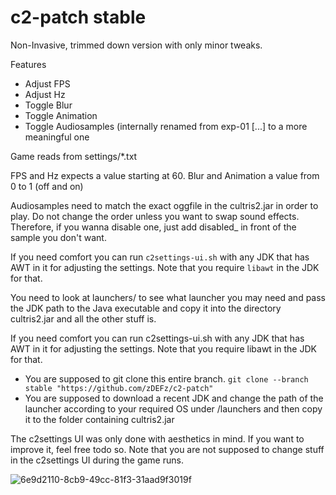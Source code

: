 # c2-patch stable

Non-Invasive, trimmed down version with only minor tweaks. 

Features
- Adjust FPS
- Adjust Hz
- Toggle Blur
- Toggle Animation
- Toggle Audiosamples (internally renamed from exp-01 [...] to a more meaningful one

Game reads from settings/*.txt

FPS and Hz expects a value starting at 60.
Blur and Animation a value from 0 to 1 (off and on)

Audiosamples need to match the exact oggfile in the cultris2.jar in order to play. Do not change the order unless you want to swap sound effects.
Therefore, if you wanna disable one, just add disabled_ in front of the sample you don't want.

If you need comfort you can run `c2settings-ui.sh` with any JDK that has AWT in it for adjusting the settings. Note that you require `libawt` in the JDK for that.

You need to look at launchers/ to see what launcher you may need and pass the JDK path to the Java executable and copy it into the directory cultris2.jar and all the other stuff is.


If you need comfort you can run c2settings-ui.sh with any JDK that has AWT in it for adjusting the settings. Note that you require libawt in the JDK for that.

- You are supposed to git clone this entire branch. `git clone --branch stable "https://github.com/zDEFz/c2-patch"`
- You are supposed to download a recent JDK and change the path of the launcher according to your required OS under /launchers and then copy it to the folder containing cultris2.jar

The c2settings UI was only done with aesthetics in mind. If you want to improve it, feel free todo so.
Note that you are not supposed to change stuff in the c2settings UI during the game runs. 

![6e9d2110-8cb9-49cc-81f3-31aad9f3019f](https://github.com/zDEFz/c2-patch/assets/24463722/8ee34edc-7941-4401-ad95-cc4647f2973d)
